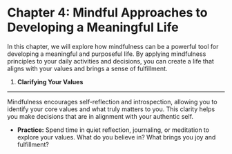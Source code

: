 Chapter 4: Mindful Approaches to Developing a Meaningful Life
=============================================================

In this chapter, we will explore how mindfulness can be a powerful tool for developing a meaningful and purposeful life. By applying mindfulness principles to your daily activities and decisions, you can create a life that aligns with your values and brings a sense of fulfillment.

1. **Clarifying Your Values**
-----------------------------

Mindfulness encourages self-reflection and introspection, allowing you to identify your core values and what truly matters to you. This clarity helps you make decisions that are in alignment with your authentic self.

* **Practice:** Spend time in quiet reflection, journaling, or meditation to explore your values. What do you believe in? What brings you joy and fulfillment?

